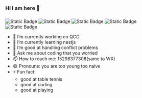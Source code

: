 ### Hi I am here 👋

###
![Static Badge](https://img.shields.io/badge/javascript-blue?logo=javascript) ![Static Badge](https://img.shields.io/badge/nodejs-blue?logo=node.js) ![Static Badge](https://img.shields.io/badge/express-blue?logo=express) ![Static Badge](https://img.shields.io/badge/mysql-blue?logo=mysql) ![Static Badge](https://img.shields.io/badge/redis-blue?logo=redis)

- 🔭 I’m currently working on QCC
- 🌱 I’m currently learning nestjs
- 👯 I’m good at handling conflict problems
- 💬 Ask me about coding that you worried
- 📫 How to reach me: 15298377308(same to WX)
- 😄 Pronouns: you are too young too naive
- ⚡ Fun fact: 
  - good at table tennis
  - good at coding
  - good at playing

